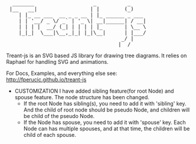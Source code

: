 <pre>
  _______                   _          _     
 |__   __|                 | |        (_)    
    | |_ __ ___  __ _ _ __ | |_ ______ _ ___ 
    | | '__/ _ \/ _` | '_ \| __|______| / __|
    | | | |  __/ (_| | | | | |_       | \__ \
    |_|_|  \___|\__,_|_| |_|\__|      | |___/
                                     _/ |    
                                    |__/     
</pre>

Treant-js is an SVG based JS library for drawing tree diagrams.
It relies on Raphael for handling SVG and animations.

For Docs, Examples, and everything else see:
http://fperucic.github.io/treant-js

- CUSTOMIZATION
  I have added sibling feature(for root Node) and spouse feature.
  The node structure has been changed.
  * If the root Node has sibling(s), you need to add it with 'sibling' key.
    And the child of root node should be pseudo Node, and children will be child of the pseudo Node.
  * If the Node has spouse, you need to add it with 'spouse' key.
    Each Node can has multiple spouses, and at that time, the children will be child of each spouse.